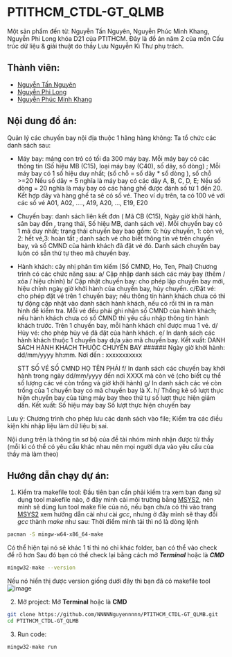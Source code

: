 # **PTITHCM_CTDL-GT_QLMB**
Một sản phẩm đến từ: Nguyễn Tấn Nguyên, Nguyễn Phúc Minh Khang, Nguyễn Phi Long khóa D21 của PTITHCM.
Đây là đồ án năm 2 của môn Cấu trúc dữ liệu & giải thuật do thầy Lưu Nguyễn Kì Thư phụ trách.
## Thành viên: 
  - [Nguyễn Tấn Nguyên](https://github.com/NNNNNguyennnnn)
  - [Nguyễn Phi Long](https://github.com/NguyenPhiLongIT)
  - [Nguyễn Phúc Minh Khang](https://github.com/NguyenPhucMinhKhang)

## Nội dung đồ án:
Quản lý các chuyến bay nội địa thuộc 1 hãng hàng không: Ta tổ chức các danh sách sau: 
- Máy bay: mảng con trỏ có tối đa 300 máy bay. Mỗi máy bay có các thông tin (Số hiệu MB (C15), loại máy bay (C40), số dãy, số dòng) ;  Mỗi máy bay có 1 số hiệu duy nhất; (số chỗ = số dãy * số dòng ), số chỗ >=20
Nếu số dãy = 5 nghĩa là máy bay có các dãy A, B, C, D, E; Nếu số dòng = 20 nghĩa là máy bay có các hàng ghế được đánh số từ 1 đến 20. Kết hợp dãy và hàng ghế ta sẽ có số vé.
Theo ví dụ trên, ta có 100 vé với các số vé A01, A02, ...., A19, A20, …, E19, E20
- Chuyến bay: danh sách liên kết đơn ( Mã CB (C15),  Ngày giờ khởi hành, sân bay đến , trạng thái, Số hiệu MB, danh sách vé). Mỗi chuyến bay có 1 mã duy nhất; trạng thái chuyến bay bao gồm: 0: hủy chuyến, 1: còn vé, 2: hết vé,3: hoàn tất ; danh sách vé cho biết thông tin vé trên chuyến bay, và số CMND của hành khách đã đặt vé đó.  Danh sách chuyến bay luôn có sẵn thứ tự theo mã chuyến bay.
- Hành khách: cây nhị phân tìm kiếm (Số CMND, Ho, Ten,  Phai)
Chương trình có các chức năng sau: 
a/ Cập nhập danh sách các máy bay (thêm / xóa / hiệu chỉnh)
b/ Cập nhật chuyến bay: cho phép lập chuyến bay mới, hiệu chỉnh ngày giờ khởi hành của chuyến bay, hủy chuyến.
c/Đặt vé: cho phép đặt vé trên 1 chuyến bay; nếu thông tin hành khách chưa có thì tự động cập nhật vào danh sách hành khách, nếu có rồi thì in ra màn hình để kiểm tra. Mỗi vé đều phải ghi nhận số CMND của hành khách; nếu hành khách chưa có số CMND thì yêu cầu nhập thông tin hành khách trước. Trên 1 chuyến bay, mỗi hành khách chỉ được mua 1 vé.
d/ Hủy vé: cho phép hủy vé đã đặt của hành khách.
e/ In danh sách các hành khách thuộc 1 chuyến bay dựa vào mã chuyến bay. Kết xuất:
DANH SÁCH HÀNH KHÁCH THUỘC CHUYẾN BAY ######
Ngày giờ khởi hành: dd/mm/yyyy hh:mm.  Nơi đến : xxxxxxxxxxx

	STT	SỐ VÉ		SỐ CMND	HỌ TÊN	PHÁI
f/ In danh sách các chuyến bay khởi hành trong  ngày dd/mm/yyyy đến nơi XXXX mà còn vé (cho biết cụ thể số lượng các vé còn trống và giờ khởi hành)
g/ In danh sách các vé còn trống của 1 chuyến bay có mã chuyến bay là X. 
h/ Thống kê số lượt thực hiện chuyến bay của từng máy bay theo thứ tự  số lượt thực hiện giảm dần. Kết xuất:
	Số hiệu máy bay		Số lượt thực hiện chuyến bay

Lưu ý: Chương trình cho phép lưu các danh sách vào file; Kiểm tra các điều kiện khi nhập liệu làm dữ liệu bị sai.

Nội dung trên là thông tin sơ bộ của đề tài nhóm mình nhận được từ thầy (mỗi kì có thể có yêu cầu khác nhau nên mọi người dựa vào yêu cầu của thầy mà làm theo)

## Hướng dẫn chạy dự án:
1. Kiểm tra makefile tool:
Đầu tiên bạn cần phải kiểm tra xem bạn đang sử dụng tool makefile nào, ở đây mình cài môi trường bằng [MSYS2](https://www.msys2.org/), nên mình sẽ dùng lun tool make file của nó, nếu bạn chưa có thì vào trang [MSYS2](https://www.msys2.org/) xem hướng dẫn cài như cài _gcc_, nhưng ở đây mình sẽ thay đổi _gcc_ thành _make_ như sau:
Thời điểm mình tải thì nó là dòng lệnh 
```bash
pacman -S mingw-w64-x86_64-make
```
Có thể hiện tại nó sẽ khác 1 tí thì nó chỉ khác folder, bạn có thể vào check để rõ hơn
Sau đó bạn có thể check lại bằng cách mở ***Terminal*** hoặc là ***CMD***
```bash
mingw32-make --version
```
Nếu nó hiển thị được version giống dưới đây thì bạn đã có makefile tool
![image](https://github.com/NNNNNguyennnnn/PTITHCM_CTDL-GT_QLMB/assets/106095525/9f381e5e-5f4c-455e-8b0d-3a5807d6b994)

2. Mở project:
Mở **Terminal** hoặc là **CMD**
```bash
git clone https://github.com/NNNNNguyennnnn/PTITHCM_CTDL-GT_QLMB.git
cd PTITHCM_CTDL-GT_QLMB
```
3. Run code:
```bash
mingw32-make run
```
